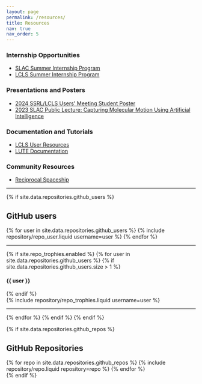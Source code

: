 ```yaml
---
layout: page
permalink: /resources/
title: Resources
nav: true
nav_order: 5
---
```


### Internship Opportunities

- [SLAC Summer Internship Program](https://careers.slac.stanford.edu/slac-summer-internship-program)
- [LCLS Summer Internship Program](https://lcls.slac.stanford.edu/internships)

### Presentations and Posters

- [2024 SSRL/LCLS Users' Meeting Student Poster](https://www-ssrl.slac.stanford.edu/content/ssrl-news/student-poster-awards-sponsored-bioxfel)
- [2023 SLAC Public Lecture: Capturing Molecular Motion Using Artificial Intelligence](https://www.youtube.com/watch?v=cuSC7LZHQkY)

### Documentation and Tutorials

- [LCLS User Resources](https://lcls-users.readthedocs.io)
- [LUTE Documentation](https://slac-lcls.github.io/lute)

### Community Resources

- [Reciprocal Spaceship](https://rs-station.github.io)

---

{% if site.data.repositories.github_users %}

## GitHub users

<div class="repositories d-flex flex-wrap flex-md-row flex-column justify-content-between align-items-center">
  {% for user in site.data.repositories.github_users %}
    {% include repository/repo_user.liquid username=user %}
  {% endfor %}
</div>

---

{% if site.repo_trophies.enabled %}
{% for user in site.data.repositories.github_users %}
{% if site.data.repositories.github_users.size > 1 %}

  <h4>{{ user }}</h4>
  {% endif %}
  <div class="repositories d-flex flex-wrap flex-md-row flex-column justify-content-between align-items-center">
  {% include repository/repo_trophies.liquid username=user %}
  </div>

---

{% endfor %}
{% endif %}
{% endif %}

{% if site.data.repositories.github_repos %}

## GitHub Repositories

<div class="repositories d-flex flex-wrap flex-md-row flex-column justify-content-between align-items-center">
  {% for repo in site.data.repositories.github_repos %}
    {% include repository/repo.liquid repository=repo %}
  {% endfor %}
</div>
{% endif %}
